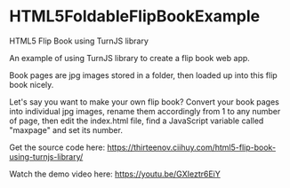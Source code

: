 # HTML5FoldableFlipBookExample
 HTML5 Flip Book using TurnJS library

An example of using TurnJS library to create a flip book web app.

Book pages are jpg images stored in a folder, then loaded up into this flip book nicely.

Let's say you want to make your own flip book? Convert your book pages into individual jpg images, rename them accordingly from 1 to any number of page, then edit the index.html file, find a JavaScript variable called "maxpage" and set its number.

Get the source code here: https://thirteenov.ciihuy.com/html5-flip-book-using-turnjs-library/

Watch the demo video here: https://youtu.be/GXIeztr6EiY
